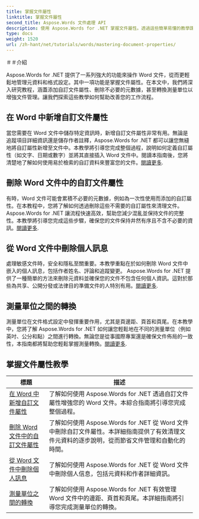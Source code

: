 ```yaml
---
title: 掌握文件屬性
linktitle: 掌握文件屬性
second_title: Aspose.Words 文件處理 API
description: 使用 Aspose.Words for .NET 掌握文件屬性。透過這些簡單易懂的教學課程，學習如何在 Word 文件中新增、刪除和轉換測量單位。
type: docs
weight: 1520
url: /zh-hant/net/tutorials/words/mastering-document-properties/
---
```

＃＃介紹  

Aspose.Words for .NET 提供了一系列強大的功能來操作 Word 文件，從而更輕鬆地管理元資料和格式設定。其中一項功能是掌握文件屬性。在本文中，我們將深入研究教程，涵蓋添加自訂文件屬性、刪除不必要的元數據，甚至轉換測量單位以增強文件管理。讓我們探索這些教學如何幫助改善您的工作流程。

## 在 Word 中新增自訂文件屬性  

當您需要在 Word 文件中儲存特定資訊時，新增自訂文件屬性非常有用。無論是追蹤項目詳細資訊還是儲存作者註釋，Aspose.Words for .NET 都可以讓您無縫地將自訂屬性新增至文件中。本教學將引導您完成整個過程，說明如何定義自訂屬性（如文字、日期或數字）並將其直接插入 Word 文件中。閱讀本指南後，您將清楚地了解如何使用易於檢索的自訂資料來豐富您的文件。[閱讀更多](./adding-custom-document-properties-in-word/).

## 刪除 Word 文件中的自訂文件屬性  

有時，Word 文件可能會累積不必要的元數據，例如為一次性使用而添加的自訂屬性。在本教程中，您將了解如何透過刪除這些不需要的自訂屬性來清理文件。 Aspose.Words for .NET 讓流程快速高效，幫助您減少混亂並保持文件的完整性。本教學將引導您完成這些步驟，確保您的文件保持井然有序且不含不必要的資訊。[閱讀更多](./remove-custom-document-properties-in-word-files/).

## 從 Word 文件中刪除個人訊息  

處理敏感文件時，安全和隱私至關重要。本教學重點在於如何刪除 Word 文件中嵌入的個人訊息，包括作者姓名、評論和追蹤變更。 Aspose.Words for .NET 提供了一種簡單的方法來刪除元資料並確保您的文件不包含任何個人資訊。這對於那些為共享、公開分發或法律目的準備文件的人特別有用。[閱讀更多](./remove-personal-information-word-document/).

## 測量單位之間的轉換  

測量單位在文件格式設定中發揮重要作用，尤其是頁邊距、頁首和頁尾。在本教學中，您將了解 Aspose.Words for .NET 如何讓您輕鬆地在不同的測量單位（例如英吋、公分和點）之間進行轉換。無論您是從事國際專案還是確保文件佈局的一致性，本指南都將幫助您輕鬆掌握測量轉換。[閱讀更多](./converting-between-measurement-units/).

 ## 掌握文件屬性教學
| 標題 | 描述 |
| --- | --- |
| [在 Word 中新增自訂文件屬性](./adding-custom-document-properties-in-word/) | 了解如何使用 Aspose.Words for .NET 透過自訂文件屬性增強您的 Word 文件。本綜合指南將引導您完成整個過程。 |
| [刪除 Word 文件中的自訂文件屬性](./remove-custom-document-properties-in-word-files/) | 了解如何使用 Aspose.Words for .NET 從 Word 文件中刪除自訂文件屬性。本詳細指南提供了有效清理文件元資料的逐步說明，從而節省文件管理和自動化的時間。 |
| [從 Word 文件中刪除個人訊息](./remove-personal-information-word-document/) | 了解如何使用 Aspose.Words for .NET 從 Word 文件中刪除個人信息，包括元資料和作者詳細資訊。 |
| [測量單位之間的轉換](./converting-between-measurement-units/) | 了解如何使用 Aspose.Words for .NET 有效管理 Word 文件中的邊距、頁首和頁尾。本詳細指南將引導您完成測量單位的轉換。 |
